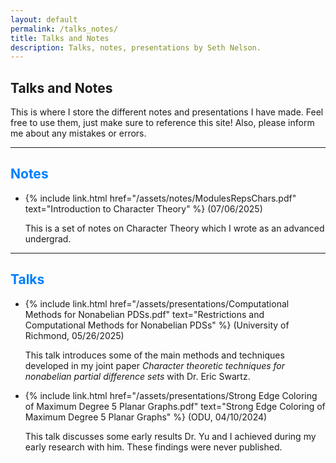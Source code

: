 ```yaml
---
layout: default
permalink: /talks_notes/
title: Talks and Notes
description: Talks, notes, presentations by Seth Nelson.
---
```



<h2 class="title">
	Talks and Notes
</h2>



This is where I store the different notes and presentations I have made. Feel free to use them, just make sure to reference this site! Also, please inform me about any mistakes or errors.

---

## <span style="color: #007fff;">Notes</span>

- {% include link.html href="/assets/notes/ModulesRepsChars.pdf" text="Introduction to Character Theory" %} (07/06/2025)

	This is a set of notes on Character Theory which I wrote as an advanced undergrad.

---

## <span style="color: #007fff;">Talks</span>

- {% include link.html href="/assets/presentations/Computational Methods for Nonabelian PDSs.pdf" text="Restrictions and Computational Methods for Nonabelian PDSs" %} (University of Richmond, 05/26/2025)

	This talk introduces some of the main methods and techniques developed in my joint paper _Character theoretic techniques for nonabelian partial difference sets_ with Dr. Eric Swartz.

- {% include link.html href="/assets/presentations/Strong Edge Coloring of Maximum Degree 5 Planar Graphs.pdf" text="Strong Edge Coloring of Maximum Degree 5 Planar Graphs" %} (ODU, 04/10/2024)

	This talk discusses some early results Dr. Yu and I achieved during my early research with him. These findings were never published.